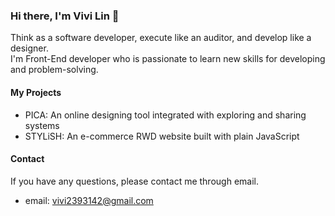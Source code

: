### Hi there, I'm Vivi Lin 👋

Think as a software developer, execute like an auditor, and develop like a designer.<br>
I'm Front-End developer who is passionate to learn new skills for developing and problem-solving.

#### My Projects
- PICA: An online designing tool integrated with exploring and sharing systems
- STYLiSH: An e-commerce RWD website built with plain JavaScript

#### Contact
If you have any questions, please contact me through email.
- email: vivi2393142@gmail.com

<!--
**vivi2393142/vivi2393142** is a ✨ _special_ ✨ repository because its `README.md` (this file) appears on your GitHub profile.

Here are some ideas to get you started:

- 🔭 I’m currently working on ...
- 🌱 I’m currently learning ...
- 👯 I’m looking to collaborate on ...
- 🤔 I’m looking for help with ...
- 💬 Ask me about ...
- 📫 How to reach me: ...
- 😄 Pronouns: ...
- ⚡ Fun fact: ...
-->
